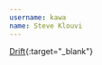 ```yaml
---
username: kawa
name: Steve Klouvi
---
```


[Drift](https://play.google.com/store/apps/details?id=com.jetpunch.drift&hl=de){:target="_blank"}
